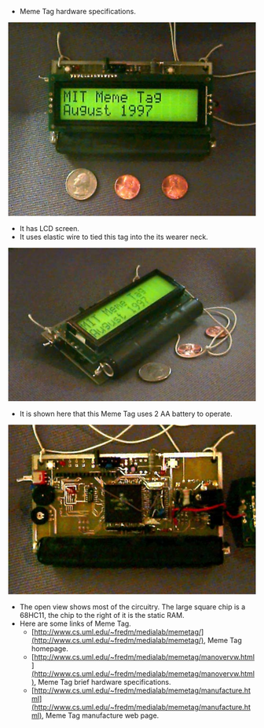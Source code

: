 * Meme Tag hardware specifications.

![./20161113-0102-cet-state-of-the-art-18-meme-tag-1.png](./20161113-0102-cet-state-of-the-art-18-meme-tag-1.png)

* It has LCD screen.
* It uses elastic wire to tied this tag into the its wearer neck.

![./20161113-0102-cet-state-of-the-art-18-meme-tag-2.png](./20161113-0102-cet-state-of-the-art-18-meme-tag-2.png)

* It is shown here that this Meme Tag uses 2 AA battery to operate.

![./20161113-0102-cet-state-of-the-art-18-meme-tag-3.png](./20161113-0102-cet-state-of-the-art-18-meme-tag-3.png)

* The open view shows most of the circuitry. The large square chip is a 68HC11, the chip to the right of it is the static RAM.
* Here are some links of Meme Tag.
    * [http://www.cs.uml.edu/~fredm/medialab/memetag/](http://www.cs.uml.edu/~fredm/medialab/memetag/), Meme Tag homepage.
    * [http://www.cs.uml.edu/~fredm/medialab/memetag/manovervw.html](http://www.cs.uml.edu/~fredm/medialab/memetag/manovervw.html), Meme Tag brief hardware specifications.
    * [http://www.cs.uml.edu/~fredm/medialab/memetag/manufacture.html](http://www.cs.uml.edu/~fredm/medialab/memetag/manufacture.html), Meme Tag manufacture web page.